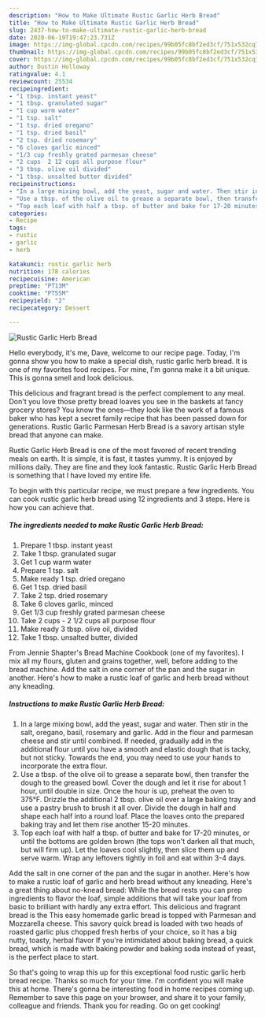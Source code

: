 ```yaml
---
description: "How to Make Ultimate Rustic Garlic Herb Bread"
title: "How to Make Ultimate Rustic Garlic Herb Bread"
slug: 2437-how-to-make-ultimate-rustic-garlic-herb-bread
date: 2020-06-19T19:47:23.731Z
image: https://img-global.cpcdn.com/recipes/99b05fc8bf2ed3cf/751x532cq70/rustic-garlic-herb-bread-recipe-main-photo.jpg
thumbnail: https://img-global.cpcdn.com/recipes/99b05fc8bf2ed3cf/751x532cq70/rustic-garlic-herb-bread-recipe-main-photo.jpg
cover: https://img-global.cpcdn.com/recipes/99b05fc8bf2ed3cf/751x532cq70/rustic-garlic-herb-bread-recipe-main-photo.jpg
author: Dustin Holloway
ratingvalue: 4.1
reviewcount: 25534
recipeingredient:
- "1 tbsp. instant yeast"
- "1 tbsp. granulated sugar"
- "1 cup warm water"
- "1 tsp. salt"
- "1 tsp. dried oregano"
- "1 tsp. dried basil"
- "2 tsp. dried rosemary"
- "6 cloves garlic minced"
- "1/3 cup freshly grated parmesan cheese"
- "2 cups  2 12 cups all purpose flour"
- "3 tbsp. olive oil divided"
- "1 tbsp. unsalted butter divided"
recipeinstructions:
- "In a large mixing bowl, add the yeast, sugar and water. Then stir in the salt, oregano, basil, rosemary and garlic. Add in the flour and parmesan cheese and stir until combined. If needed, gradually add in the additional flour until you have a smooth and elastic dough that is tacky, but not sticky. Towards the end, you may need to use your hands to incorporate the extra flour."
- "Use a tbsp. of the olive oil to grease a separate bowl, then transfer the dough to the greased bowl. Cover the dough and let it rise for about 1 hour, until double in size. Once the hour is up, preheat the oven to 375°F. Drizzle the additional 2 tbsp. olive oil over a large baking tray and use a pastry brush to brush it all over. Divide the dough in half and shape each half into a round loaf. Place the loaves onto the prepared baking tray and let them rise another 15-20 minutes."
- "Top each loaf with half a tbsp. of butter and bake for 17-20 minutes, or until the bottoms are golden brown (the tops won&#39;t darken all that much, but will firm up). Let the loaves cool slightly, then slice them up and serve warm. Wrap any leftovers tightly in foil and eat within 3-4 days."
categories:
- Recipe
tags:
- rustic
- garlic
- herb

katakunci: rustic garlic herb 
nutrition: 178 calories
recipecuisine: American
preptime: "PT13M"
cooktime: "PT55M"
recipeyield: "2"
recipecategory: Dessert

---
```



![Rustic Garlic Herb Bread](https://img-global.cpcdn.com/recipes/99b05fc8bf2ed3cf/751x532cq70/rustic-garlic-herb-bread-recipe-main-photo.jpg)

Hello everybody, it's me, Dave, welcome to our recipe page. Today, I'm gonna show you how to make a special dish, rustic garlic herb bread. It is one of my favorites food recipes. For mine, I'm gonna make it a bit unique. This is gonna smell and look delicious.

This delicious and fragrant bread is the perfect complement to any meal. Don&#39;t you love those pretty bread loaves you see in the baskets at fancy grocery stores? You know the ones—they look like the work of a famous baker who has kept a secret family recipe that has been passed down for generations. Rustic Garlic Parmesan Herb Bread is a savory artisan style bread that anyone can make.

Rustic Garlic Herb Bread is one of the most favored of recent trending meals on earth. It is simple, it is fast, it tastes yummy. It is enjoyed by millions daily. They are fine and they look fantastic. Rustic Garlic Herb Bread is something that I have loved my entire life.


To begin with this particular recipe, we must prepare a few ingredients. You can cook rustic garlic herb bread using 12 ingredients and 3 steps. Here is how you can achieve that.

<!--inarticleads1-->

##### The ingredients needed to make Rustic Garlic Herb Bread:

1. Prepare 1 tbsp. instant yeast
1. Take 1 tbsp. granulated sugar
1. Get 1 cup warm water
1. Prepare 1 tsp. salt
1. Make ready 1 tsp. dried oregano
1. Get 1 tsp. dried basil
1. Take 2 tsp. dried rosemary
1. Take 6 cloves garlic, minced
1. Get 1/3 cup freshly grated parmesan cheese
1. Take 2 cups - 2 1/2 cups all purpose flour
1. Make ready 3 tbsp. olive oil, divided
1. Take 1 tbsp. unsalted butter, divided


From Jennie Shapter&#39;s Bread Machine Cookbook (one of my favorites). I mix all my flours, gluten and grains together, well, before adding to the bread machine. Add the salt in one corner of the pan and the sugar in another. Here&#39;s how to make a rustic loaf of garlic and herb bread without any kneading. 

<!--inarticleads2-->

##### Instructions to make Rustic Garlic Herb Bread:

1. In a large mixing bowl, add the yeast, sugar and water. Then stir in the salt, oregano, basil, rosemary and garlic. Add in the flour and parmesan cheese and stir until combined. If needed, gradually add in the additional flour until you have a smooth and elastic dough that is tacky, but not sticky. Towards the end, you may need to use your hands to incorporate the extra flour.
1. Use a tbsp. of the olive oil to grease a separate bowl, then transfer the dough to the greased bowl. Cover the dough and let it rise for about 1 hour, until double in size. Once the hour is up, preheat the oven to 375°F. Drizzle the additional 2 tbsp. olive oil over a large baking tray and use a pastry brush to brush it all over. Divide the dough in half and shape each half into a round loaf. Place the loaves onto the prepared baking tray and let them rise another 15-20 minutes.
1. Top each loaf with half a tbsp. of butter and bake for 17-20 minutes, or until the bottoms are golden brown (the tops won&#39;t darken all that much, but will firm up). Let the loaves cool slightly, then slice them up and serve warm. Wrap any leftovers tightly in foil and eat within 3-4 days.


Add the salt in one corner of the pan and the sugar in another. Here&#39;s how to make a rustic loaf of garlic and herb bread without any kneading. Here&#39;s a great thing about no-knead bread: While the bread rests you can prep ingredients to flavor the loaf, simple additions that will take your loaf from basic to brilliant with hardly any extra effort. This delicious and fragrant bread is the This easy homemade garlic bread is topped with Parmesan and Mozzarella cheese. This savory quick bread is loaded with two heads of roasted garlic plus chopped fresh herbs of your choice, so it has a big nutty, toasty, herbal flavor If you&#39;re intimidated about baking bread, a quick bread, which is made with baking powder and baking soda instead of yeast, is the perfect place to start. 

So that's going to wrap this up for this exceptional food rustic garlic herb bread recipe. Thanks so much for your time. I'm confident you will make this at home. There's gonna be interesting food in home recipes coming up. Remember to save this page on your browser, and share it to your family, colleague and friends. Thank you for reading. Go on get cooking!
